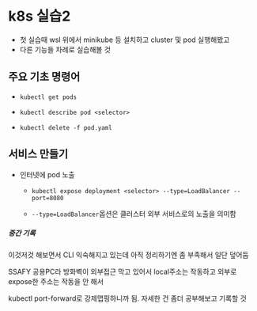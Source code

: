 # k8s 실습2

- 첫 실습때 wsl 위에서 minikube 등 설치하고 cluster 및 pod 실행해봤고
- 다른 기능들 차례로 실습해볼 것



## 주요 기초 명령어

- `kubectl get pods`

- `kubectl describe pod <selector>`
- `kubectl delete -f pod.yaml`



## 서비스 만들기

- 인터넷에 pod 노출

  - `kubectl expose deployment <selector> --type=LoadBalancer --port=8080`

  - `--type=LoadBalancer`옵션은 클러스터 외부 서비스로의 노출을 의미함



##### 중간 기록

이것저것 해보면서 CLI 익숙해지고 있는데 아직 정리하기엔 좀 부족해서 일단 덮어둠

SSAFY 공용PC라 방화벽이 외부접근 막고 있어서 local주소는 작동하고 외부로 expose한 주소는 작동을 안 해서

kubectl port-forward로 강제맵핑하니까 됨. 자세한 건 좀더 공부해보고 기록할 것